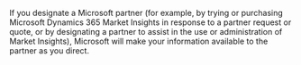 If you designate a Microsoft partner (for example, by trying or purchasing Microsoft Dynamics 365 Market Insights in response to a partner request or quote, or by designating a partner to assist in the use or administration of Market Insights), Microsoft will make your information available to the partner as you direct.